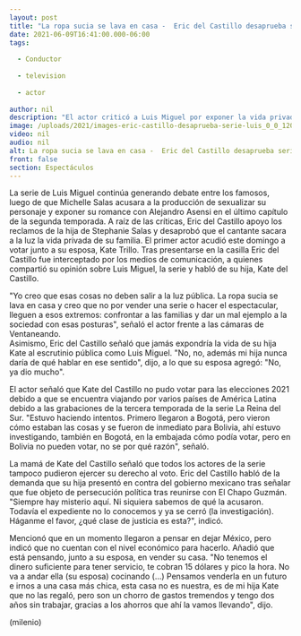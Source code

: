 ```yaml
---
layout: post
title: "La ropa sucia se lava en casa -  Eric del Castillo desaprueba serie de Luis Miguel; apoya a Michelle Salas"
date: 2021-06-09T16:41:00.000-06:00
tags:
  
  - Conductor
  
  - television
  
  - actor
  
author: nil
description: "El actor criticó a Luis Miguel por exponer la vida privada de su hija, Michelle; además habló de la demanda de Kate del Castillo en contra del gobierno mexicano. "
image: /uploads/2021/images-eric-castillo-desaprueba-serie-luis_0_0_1200_747.jpg
video: nil
audio: nil
alt: La ropa sucia se lava en casa -  Eric del Castillo desaprueba serie de Luis Miguel; apoya a Michelle Salas
front: false
section: Espectáculos
---
```


La serie de Luis Miguel continúa generando debate entre los famosos, luego de que Michelle Salas acusara a la producción de sexualizar su personaje y exponer su romance con Alejandro Asensi en el último capítulo de la segunda temporada. A raíz de las críticas, Eric del Castillo apoyo los reclamos de la hija de Stephanie Salas y desaprobó que el cantante sacara a la luz la vida privada de su familia.  El primer actor acudió este domingo a votar junto a su esposa, Kate Trillo. Tras presentarse en la casilla Eric del Castillo fue interceptado por los medios de comunicación, a quienes compartió su opinión sobre Luis Miguel, la serie y habló de su hija, Kate del Castillo. 

"Yo creo que esas cosas no deben salir a la luz pública. La ropa sucia se lava en casa y creo que no por vender una serie o hacer el espectacular, lleguen a esos extremos: confrontar a las familias y dar un mal ejemplo a la sociedad con esas posturas", señaló el actor frente a las cámaras de Ventaneando.  
Asimismo, Eric del Castillo señaló que jamás expondría la vida de su hija Kate al escrutinio pública como Luis Miguel. "No, no, además mi hija nunca daría de qué hablar en ese sentido", dijo, a lo que su esposa agregó: "No, ya dio mucho".  

El actor señaló que Kate del Castillo no pudo votar para las elecciones 2021 debido a que se encuentra viajando por varios países de América Latina debido a las grabaciones de la tercera temporada de la serie La Reina del Sur. "Estuvo haciendo intentos. Primero llegaron a Bogotá, pero vieron cómo estaban las cosas y se fueron de inmediato para Bolivia, ahí estuvo investigando, también en Bogotá, en la embajada cómo podía votar, pero en Bolivia no pueden votar, no se por qué razón", señaló.

La mamá de Kate del Castillo señaló que todos los actores de la serie tampoco pudieron ejercer su derecho al voto. Eric del Castillo habló de la demanda que su hija presentó en contra del gobierno mexicano tras señalar que fue objeto de persecución política tras reunirse con El Chapo Guzmán. 
"Siempre hay misterio aquí. Ni siquiera sabemos de qué la acusaron. Todavía el expediente no lo conocemos y ya se cerró (la investigación). Háganme el favor, ¿qué clase de justicia es esta?", indicó.  

Mencionó que en un momento llegaron a pensar en dejar México, pero indicó que no cuentan con el nivel económico para hacerlo. Añadió que está pensando, junto a su esposa, en vender su casa.  "No tenemos el dinero suficiente para tener servicio, te cobran 15 dólares y pico la hora. No va a andar ella (su esposa) cocinando (...) Pensamos venderla en un futuro e irnos a una casa más chica, esta casa no es nuestra, es de mi hija Kate que no las regaló, pero son un chorro de gastos tremendos  y tengo dos años sin trabajar, gracias a los ahorros que ahí la vamos llevando", dijo.   

(milenio)